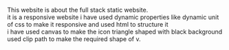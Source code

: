 This website is about the full stack static website.<br> it is a responsive website
i have used dynamic properties like dynamic unit of css to make it responsive and  used html to structure it<br>
i have used canvas to make the icon triangle shaped with black background<br> used clip path to make the required shape of v.<br>




